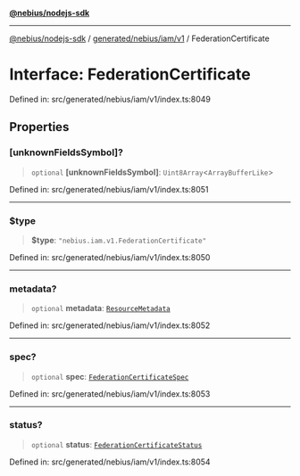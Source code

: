 [**@nebius/nodejs-sdk**](../../../../../README.md)

***

[@nebius/nodejs-sdk](../../../../../README.md) / [generated/nebius/iam/v1](../README.md) / FederationCertificate

# Interface: FederationCertificate

Defined in: src/generated/nebius/iam/v1/index.ts:8049

## Properties

### \[unknownFieldsSymbol\]?

> `optional` **\[unknownFieldsSymbol\]**: `Uint8Array`\<`ArrayBufferLike`\>

Defined in: src/generated/nebius/iam/v1/index.ts:8051

***

### $type

> **$type**: `"nebius.iam.v1.FederationCertificate"`

Defined in: src/generated/nebius/iam/v1/index.ts:8050

***

### metadata?

> `optional` **metadata**: [`ResourceMetadata`](../../../common/v1/interfaces/ResourceMetadata.md)

Defined in: src/generated/nebius/iam/v1/index.ts:8052

***

### spec?

> `optional` **spec**: [`FederationCertificateSpec`](FederationCertificateSpec.md)

Defined in: src/generated/nebius/iam/v1/index.ts:8053

***

### status?

> `optional` **status**: [`FederationCertificateStatus`](FederationCertificateStatus.md)

Defined in: src/generated/nebius/iam/v1/index.ts:8054
